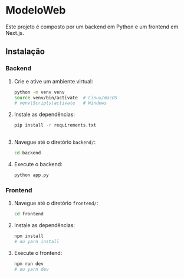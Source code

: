 # ModeloWeb

Este projeto é composto por um backend em Python e um frontend em Next.js.

## Instalação

### Backend

1.  Crie e ative um ambiente virtual:
    ```bash
    python -m venv venv
    source venv/bin/activate  # Linux/macOS
    # venv\Scripts\activate   # Windows
    ```
2.  Instale as dependências:
    ```bash
    pip install -r requirements.txt
 
3.  Navegue até o diretório `backend/`:
    ```bash
    cd backend
    ```
    
4.  Execute o backend:
    ```bash
    python app.py
    ```

### Frontend

1.  Navegue até o diretório `frontend/`:
    ```bash
    cd frontend
    ```
2.  Instale as dependências:
    ```bash
    npm install
    # ou yarn install
    ```
3.  Execute o frontend:
    ```bash
    npm run dev
    # ou yarn dev
